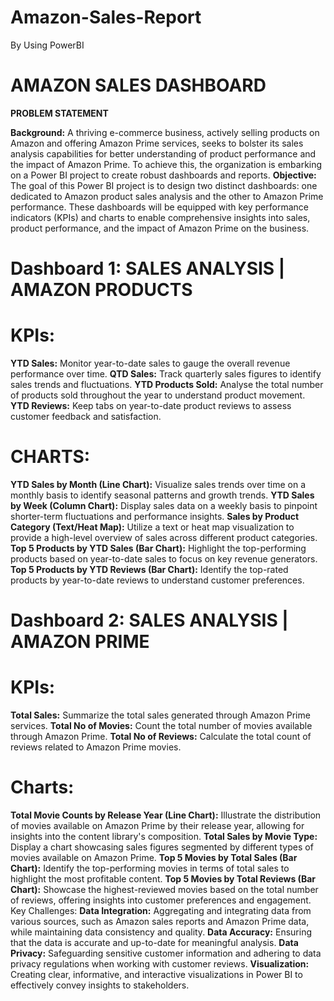 # Amazon-Sales-Report
By Using PowerBI



# AMAZON SALES DASHBOARD
**PROBLEM STATEMENT**

**Background:** A thriving e-commerce business, actively selling products on Amazon and offering Amazon Prime services, seeks to bolster its sales analysis capabilities for better understanding of product performance and the impact of Amazon Prime. To achieve this, the organization is embarking on a Power BI project to create robust dashboards and reports.
**Objective:** The goal of this Power BI project is to design two distinct dashboards: one dedicated to Amazon product sales analysis and the other to Amazon Prime performance. These dashboards will be equipped with key performance indicators (KPIs) and charts to enable comprehensive insights into sales, product performance, and the impact of Amazon Prime on the business.


# Dashboard 1: SALES ANALYSIS | AMAZON PRODUCTS

# KPIs:
**YTD Sales:** Monitor year-to-date sales to gauge the overall revenue performance over time.
**QTD Sales:** Track quarterly sales figures to identify sales trends and fluctuations.
**YTD Products Sold:** Analyse the total number of products sold throughout the year to understand product movement.
**YTD Reviews:** Keep tabs on year-to-date product reviews to assess customer feedback and satisfaction.

# CHARTS:
**YTD Sales by Month (Line Chart):** Visualize sales trends over time on a monthly basis to identify seasonal patterns and growth trends.
**YTD Sales by Week (Column Chart):** Display sales data on a weekly basis to pinpoint shorter-term fluctuations and performance insights.
**Sales by Product Category (Text/Heat Map):** Utilize a text or heat map visualization to provide a high-level overview of sales across different product categories.
**Top 5 Products by YTD Sales (Bar Chart):** Highlight the top-performing products based on year-to-date sales to focus on key revenue generators.
**Top 5 Products by YTD Reviews (Bar Chart):** Identify the top-rated products by year-to-date reviews to understand customer preferences.


# Dashboard 2: SALES ANALYSIS | AMAZON PRIME

# KPIs:
**Total Sales:** Summarize the total sales generated through Amazon Prime services.
**Total No of Movies:** Count the total number of movies available through Amazon Prime.
**Total No of Reviews:** Calculate the total count of reviews related to Amazon Prime movies.

# Charts:
**Total Movie Counts by Release Year (Line Chart):** Illustrate the distribution of movies available on Amazon Prime by their release year, allowing for insights into the content library's composition.
**Total Sales by Movie Type:** Display a chart showcasing sales figures segmented by different types of movies available on Amazon Prime.
**Top 5 Movies by Total Sales (Bar Chart):** Identify the top-performing movies in terms of total sales to highlight the most profitable content.
**Top 5 Movies by Total Reviews (Bar Chart):** Showcase the highest-reviewed movies based on the total number of reviews, offering insights into customer preferences and engagement.
Key Challenges:
**Data Integration:** Aggregating and integrating data from various sources, such as Amazon sales reports and Amazon Prime data, while maintaining data consistency and quality.
**Data Accuracy:** Ensuring that the data is accurate and up-to-date for meaningful analysis.
**Data Privacy:** Safeguarding sensitive customer information and adhering to data privacy regulations when working with customer reviews.
**Visualization:** Creating clear, informative, and interactive visualizations in Power BI to effectively convey insights to stakeholders.
